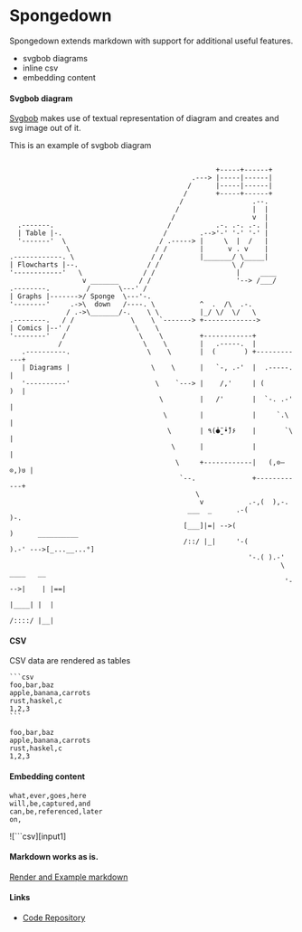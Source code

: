 # Spongedown

Spongedown extends markdown with support for additional useful features.
 - svgbob diagrams
 - inline csv
 - embedding content


#### Svgbob diagram
[Svgbob](Svgbob.md) makes use of textual representation of diagram and creates and svg image out of it.

This is an example of svgbob diagram

```bob

                                                   +-----+------+
                                             .---> |-----|------|
                                            /      |-----|------|
                                           /       +-----+------+
                                          /                 .--.
                                         /                  |  |
                                        /                   v  |
  .-------.                            /           .-. .-. .-. |
  | Table |-.                         /        .-->'-' '-' '-' |
  '-------'  \                       / .-----> |     \  |  /   |
              \                     / /        |      v . v    |
.------------. \                   / /         |_______/ \_____|
| Flowcharts |--.                 / /                  \ /
'------------'   \               / /                    |     ____
                  v _______     / /                     '--> /___/
.--------.         /       \---' /
| Graphs |------->/ Sponge  \---'-.
'--------'     .->\  down   /----. \           ^  .  /\  .-.
              / .->\_______/-.    \ \          |_/ \/  \/   \
.--------.   / /              \    \ `-------> +------------->
| Comics |--' /                \    \
'--------'   /                  \    \         +------------+
            /                    \    \        |   .-----.  |
   .----------.                   \    \       |  (       ) +------------+
   | Diagrams |                    \    \      |   `-, .-'  |  .-----.   |
   '----------'                     \    `---> |    /,'     | (       )  |
                                     \         |   /'       |  `-. .-'   |
                                      \        |            |     `.\    |
                                       \       | ٩(̾●̮̮̃ ̾•̃̾)۶    |       `\   |
                                        \      |            |            |
                                         \     +------------|   (,⊙–⊙,)७ |
                                          `--.              +------------+
                                              \
                                               v           .-,(  ),-.
                                            ___  _      .-(          )-.
                                           [___]|=| -->(                )      __________
                                           /::/ |_|     '-(          ).-' --->[_...__...°]
                                                           '-.( ).-'
                                                                   \      ____   __
                                                                    '--->|    | |==|
                                                                         |____| |  |
                                                                         /::::/ |__|

```

#### CSV

CSV data are rendered as tables


    ```csv
    foo,bar,baz
    apple,banana,carrots
    rust,haskel,c
    1,2,3
    ```



```csv
foo,bar,baz
apple,banana,carrots
rust,haskel,c
1,2,3
```

#### Embedding content

```csv capture as input1
what,ever,goes,here
will,be,captured,and
can,be,referenced,later
on,
```

![```csv][input1]

#### Markdown works as is.

[Render and Example markdown](Markdown-example.md)


#### Links
 - [Code Repository](https://github.com/ivanceras/spongedown)
